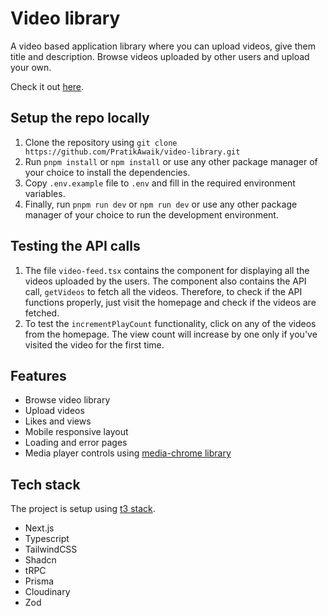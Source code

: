 # Video library

A video based application library where you can upload videos, give them title and description. Browse videos uploaded by other users and upload your own.

Check it out [here](https://vidext-video-library.vercel.app/).

## Setup the repo locally

1. Clone the repository using `git clone https://github.com/PratikAwaik/video-library.git`
2. Run `pnpm install` or `npm install` or use any other package manager of your choice to install the dependencies.
3. Copy `.env.example` file to `.env` and fill in the required environment variables.
4. Finally, run `pnpm run dev` or `npm run dev` or use any other package manager of your choice to run the development environment.

## Testing the API calls

1. The file `video-feed.tsx` contains the component for displaying all the videos uploaded by the users. The component also contains the API call, `getVideos` to fetch all the videos. Therefore, to check if the API functions properly, just visit the homepage and check if the videos are fetched.
2. To test the `incrementPlayCount` functionality, click on any of the videos from the homepage. The view count will increase by one only if you've visited the video for the first time.

## Features

- Browse video library
- Upload videos
- Likes and views
- Mobile responsive layout
- Loading and error pages
- Media player controls using [media-chrome library](https://www.media-chrome.org/)

## Tech stack

The project is setup using [t3 stack](https://create.t3.gg/).

- Next.js
- Typescript
- TailwindCSS
- Shadcn
- tRPC
- Prisma
- Cloudinary
- Zod
